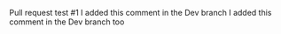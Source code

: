 Pull request test #1
I added this comment in the Dev branch
I added this comment in the Dev branch too
